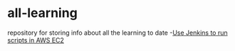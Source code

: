 # all-learning
repository for storing info about all the learning to date
-[Use Jenkins to run scripts in AWS EC2](https://medium.com/faun/use-jenkins-to-run-scripts-in-aws-ec2-1f3d1307263a)
